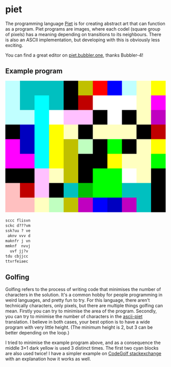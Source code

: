 # piet

The programming language [Piet] is for creating abstract art that can function as a program.  Piet programs are images,
where each codel (square group of pixels) has a meaning depending on transitions to its neighbours.  There is also an
ASCII implementation, but developing with this is obviously less exciting.

You can find a great editor on [piet.bubbler.one], thanks Bubbler-4!

## Example program

[![Piet program that outputs “anderium”.](./anderium_99-3codels_codelsize60.png)][run-anderium]

```ascii-piet
sccc flisvn
sckc d???vm
ssk?uu ? ve
 aknv vvv d
maknfr j vn
mmknf  nvvj
  uvf jj?v
tdu cbjjcc
ttvrfeiaec
```

## Golfing

Golfing refers to the process of writing code that minimises the number of characters in the solution.  It's a common
hobby for people programming in weird languages, and pretty fun to try.  For this language, there aren't technically
characters, only pixels, but there are multiple things golfing can mean.  Firstly you can try to minimise the area of
the program.  Secondly, you can try to minimise the number of characters in the [ascii-piet] translation.  I believe in
both cases, your best option is to have a wide program with very little height.  (The minimum height is 2, but 3 can be
better depending on the loop.)

I tried to minimise the example program above, and as a consequence the middle 3×1 dark yellow is used 3 distinct times.
The first two cyan blocks are also used twice!  I have a simpler example on [CodeGolf stackexchange][double speak] with
an explanation how it works as well.

[ascii-piet]: https://github.com/dloscutoff/ascii-piet
[double speak]: https://codegolf.stackexchange.com/a/254811/89860
[Piet]: https://www.dangermouse.net/esoteric/piet.html
[piet.bubbler.one]: https://piet.bubbler.one/
[run-anderium]: https://piet.bubbler.one/#eJw9j90KgzAMhd8l10cwdtrWVxEvhutAcJvgdjV89yVtuhJCer78fml53RKN0-TAfbUIdhjALUSFn1ForLADh2pgztwpDuhRUkL2YC3WaBDsVciqBZ1C_kOHTmUr9Qa5QlWtCYK1jTrOYEDdKAptdc2yi_hLoXZexpKg86TU66WyhAYZz6Aj7TRS0zQE2taHxNzKk186Fhrv1-1IoPW5f97C6PwBdbJG8A
